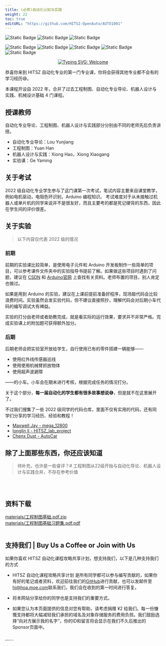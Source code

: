 ```yaml
---
title: (必修)自动化认知与实践
weight: 22
toc: true
editURL: "https://github.com/HITSZ-OpenAuto/AUTO1001"
---
```


<!--
1. 通过 [Shields.io](https://shields.io/) 生成如下的徽章，标注课程的基本信息。尽情发挥你的颜色审美！
2. 请根据课程的具体内容增删仓库的子文件夹。子文件夹建议使用小写英文，并且添加 README.md。
3. 关于课程的描述可以不止以下几个方面，酌情增删。
4. 当 hoa.moe 生成本课程对应页面后，请将页面链接复制到 GitHub 仓库的 About/Website 中。
5. 可以在 GitHub 页面的 About/Topics 中为课程添加话题名称。
-->

![Static Badge](https://img.shields.io/badge/%E8%80%83%E8%AF%95%E8%AF%BE-red)
![Static Badge](https://img.shields.io/badge/%E5%AD%A6%E5%88%86-4-moccasin)
![Static Badge](https://img.shields.io/badge/%E5%AE%9E%E9%AA%8C-purple)

![Static Badge](https://img.shields.io/badge/%E6%88%90%E7%BB%A9%E6%9E%84%E6%88%90-gold)
![Static Badge](https://img.shields.io/badge/%E4%BD%9C%E4%B8%9A%E4%B8%8E%E8%AE%BA%E6%96%87-10%25-wheat)
![Static Badge](https://img.shields.io/badge/%E8%AF%BE%E5%A0%82%E5%AE%9E%E9%AA%8C-30%25-wheat)
![Static Badge](https://img.shields.io/badge/%E6%9C%BA%E5%99%A8%E4%BA%BA%E8%80%83%E6%A0%B8-30%25-wheat)
![Static Badge](https://img.shields.io/badge/%E6%9C%9F%E6%9C%AB%E8%80%83%E8%AF%95-30%25-wheat)

<div align="center">
  <a href="https://git.io/typing-svg">
    <img src="https://readme-typing-svg.demolab.com?font=Fira+Code&duration=3000&color=F71717&center=true&multiline=true&repeat=false&random=false&width=435&height=100&lines=%E6%AC%A2+%E8%BF%8E+%E6%9D%A5+%E5%88%B0;AUTO1001;自 动 化 认 知 与 实 践" alt="Typing SVG: Welcome"/>
  </a>
</div>

恭喜你来到 HITSZ 自动化专业的第一门专业课，你将会获得其他专业都不会有的学习经历😅。

本课程开设自 2022 年，合并了过去工程制图、自动化专业导论、机器人设计与实践、机械设计基础 4 门课程。

## 授课教师

自动化专业导论、工程制图、机器人设计与实践部分分别由不同的老师先后负责讲授。

- 自动化专业导论：Lou Yunjiang
- 工程制图：Yuan Han
- 机器人设计与实践：Xiong Hao，Xiong Xiaogang
- 实验课：Ge Yaming

## 关于考试

2022 级自动化专业学生参与了这门课第一次考试，笔试内容主要来自课堂教学，例如电机驱动，电阻色环识别，Arduino 编程知识。
考试难度对于从未接触过机器人或单片机的同学来说并不是很友好，而且主要考的都是死记硬背的东西，因此在学生间的评价很差。

## 关于实验

> 以下内容仅代表 2022 级的情况

### 前期

前期的实验课比较简单，是使用电子元件和 Arduino 开发板制作一些简单的项目，可以参考课件文件夹中的实验指导书提前了解。如果做这些项目时遇到了问题，建议在 [CSDN](https://www.csdn.net/) 和 [Arduino官网](https://www.arduino.cc/) 上查找有关资料。老师布置的项目，别人肯定也做过。

如果是用到 Arduino 的实验，建议在上课前提前准备好程序，现场敲代码会比较浪费时间。实验虽然会发实验代码，但不建议直接照抄，理解代码会对后期小车代码的编写调试大有裨益。

实验的打分由老师或者助教完成，就是看实际的运行效果，要求并不非常严格。完成实验课上的附加题可获得额外加分。

### 后期

后期老师会把实验室开放给学生，自行使用已有的零件搭建一辆能够——
- 使用红外线传感器巡线
- 使用使用机械臂抓放物体
- 使用超声波避障

——的小车。小车会在期末进行考核，根据完成任务的情况打分。

关于这个部分，**每一届自动化的学生都有很多故事想说😅**，但是就不在这里展开了。

不过我们搜集了一些 2022 级同学的代码仓库，里面不仅有实用的代码，还有同学们分享的学习经历、经验和教程！

- [Maxwell Jay - mega_12800](https://github.com/MaxwellJay256/mega_12800)
- [longlin li - HITSZ_lab_project](https://github.com/longlin10086/HITSZ_lab_project)
- [Chenx Dust - AutoCar](https://github.com/chenxijun/AutoCar)

## 除了上面那些东西，你还应该知道

> 待补充，也许是一些睿评？# 工程制图从22级开始与自动化导论、机器人设计与实践合并，不存在参考价值<br>
<br>
<br>


## 资料下载

<a href="https://gh.hoa.moe/github.com/HITSZ-OpenAuto/AUTO1001/raw/main/materials/%E5%B7%A5%E7%A8%8B%E5%88%B6%E5%9B%BE%E5%9F%BA%E7%A1%80.pdf.zip">materials/工程制图基础.pdf.zip</a>
<br>
<a href="https://gh.hoa.moe/github.com/HITSZ-OpenAuto/AUTO1001/raw/main/materials/%E5%B7%A5%E7%A8%8B%E5%88%B6%E5%9B%BE%E5%9F%BA%E7%A1%80%E4%B9%A0%E9%A2%98%E9%9B%86.pdf.pdf">materials/工程制图基础习题集.pdf.pdf</a>
<br>
<br>


## 支持我们 | Buy Us a Coffee or Join with Us

如果你喜欢 HITSZ 自动化课程攻略共享计划，想支持我们，以下是几种支持我们的方式

- HITSZ 自动化课程攻略共享计划 是所有同学都可以参与编写贡献的，如果你有好的笔记或者资料，欢迎前往我们的[GitHub](https://github.com/HITSZ-OpenAuto)进行贡献，也可以发邮件至[hi@hoa.moe.com](mailto:hi@hoa.moe)联系我们，我们会在收到的第一时间进行答复。

- 将本网站分享给你的同学也是支持我们的重要方式。

- 如果您认为本页面提供的信息对您有帮助，请考虑捐赠 ¥2 给我们。每一份慷慨支持都将大幅减轻我们承担的域名及对象存储服务的费用负担。我们鼓励选择“向对方展示我的名字”，你的ID和留言将会显示在我们不久后推出的Sponsor页面中。

<br>
<img src="https://mitcher-1316637614.cos.ap-nanjing.myqcloud.com/hoa/20231112170457.png?imageSlim" alt="Reward_Code" style="zoom:25%; display: block; margin: 0 auto;" />